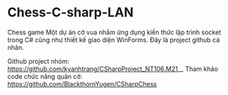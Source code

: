 # Chess-C-sharp-LAN
Chess game 
Một dự án cờ vua nhằm ứng dụng kiến thức lập trình socket trong C# cũng như thiết kế giao diện WinForms.
Đây là project github cá nhân. 

Github project nhóm: https://github.com/kyanhtrang/CSharpProject_NT106.M21__
Tham khảo code chức năng quân cờ: https://github.com/BlackthornYugen/CSharpChess

